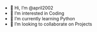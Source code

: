 - 👋 Hi, I’m @april2002
- 👀 I’m interested in Coding
- 🌱 I’m currently learning Python
- 💞️ I’m looking to collaborate on Projects


<!---
april2002/april2002 is a ✨ special ✨ repository because its `README.md` (this file) appears on your GitHub profile.
You can click the Preview link to take a look at your changes.
--->
